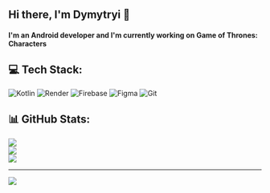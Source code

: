 ## Hi there, I'm Dymytryi 👋
#### I'm an Android developer and I'm currently working on Game of Thrones: Characters

## 💻 Tech Stack:
![Kotlin](https://img.shields.io/badge/kotlin-%237F52FF.svg?style=for-the-badge&logo=kotlin&logoColor=white) ![Render](https://img.shields.io/badge/Render-%46E3B7.svg?style=for-the-badge&logo=render&logoColor=white) ![Firebase](https://img.shields.io/badge/firebase-%23039BE5.svg?style=for-the-badge&logo=firebase) ![Figma](https://img.shields.io/badge/figma-%23F24E1E.svg?style=for-the-badge&logo=figma&logoColor=white) ![Git](https://img.shields.io/badge/git-%23F05033.svg?style=for-the-badge&logo=git&logoColor=white)
## 📊 GitHub Stats:
![](https://github-readme-stats.vercel.app/api?username=bugbenderx&theme=dark&hide_border=false&include_all_commits=false&count_private=false)<br/>
![](https://nirzak-streak-stats.vercel.app/?user=bugbenderx&theme=dark&hide_border=false)<br/>
![](https://github-readme-stats.vercel.app/api/top-langs/?username=bugbenderx&theme=dark&hide_border=false&include_all_commits=false&count_private=false&layout=compact)

---
[![](https://visitcount.itsvg.in/api?id=bugbenderx&icon=0&color=0)](https://visitcount.itsvg.in)

<!-- Proudly created with GPRM ( https://gprm.itsvg.in ) -->
<!--
**bugbenderx/bugbenderx** is a ✨ _special_ ✨ repository because its `README.md` (this file) appears on your GitHub profile.

Here are some ideas to get you started:

- 🔭 I’m currently working on ...
- 🌱 I’m currently learning ...
- 👯 I’m looking to collaborate on ...
- 🤔 I’m looking for help with ...
- 💬 Ask me about ...
- 📫 How to reach me: ...
- 😄 Pronouns: ...
- ⚡ Fun fact: ...
-->
